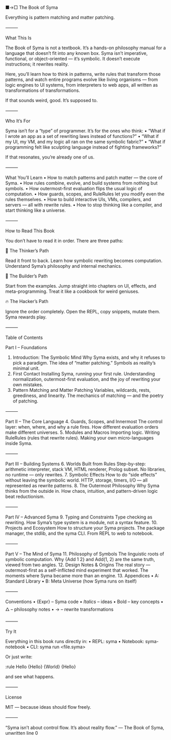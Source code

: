 ■→□ The Book of Syma

Everything is pattern matching and matter patching.

⸻

What This Is

The Book of Syma is not a textbook. It’s a hands-on philosophy manual for a language that doesn’t fit into any known box.
Syma isn’t imperative, functional, or object-oriented — it’s symbolic.
It doesn’t execute instructions; it rewrites reality.

Here, you’ll learn how to think in patterns, write rules that transform those patterns, and watch entire programs evolve like living organisms — from logic engines to UI systems, from interpreters to web apps, all written as transformations of transformations.

If that sounds weird, good. It’s supposed to.

⸻

Who It’s For

Syma isn’t for a “type” of programmer. It’s for the ones who think:
•	“What if I wrote an app as a set of rewriting laws instead of functions?”
•	“What if my UI, my VM, and my logic all ran on the same symbolic fabric?”
•	“What if programming felt like sculpting language instead of fighting frameworks?”

If that resonates, you’re already one of us.

⸻

What You’ll Learn
•	How to match patterns and patch matter — the core of Syma.
•	How rules combine, evolve, and build systems from nothing but symbols.
•	How outermost-first evaluation flips the usual logic of computation.
•	How guards, scopes, and RuleRules let you modify even the rules themselves.
•	How to build interactive UIs, VMs, compilers, and servers — all with rewrite rules.
•	How to stop thinking like a compiler, and start thinking like a universe.

⸻

How to Read This Book

You don’t have to read it in order.
There are three paths:

🧠 The Thinker’s Path

Read it front to back. Learn how symbolic rewriting becomes computation.
Understand Syma’s philosophy and internal mechanics.

🧩 The Builder’s Path

Start from the examples. Jump straight into chapters on UI, effects, and meta-programming.
Treat it like a cookbook for weird geniuses.

🔥 The Hacker’s Path

Ignore the order completely. Open the REPL, copy snippets, mutate them.
Syma rewards play.

⸻

Table of Contents

Part I – Foundations
1.	Introduction: The Symbolic Mind
Why Syma exists, and why it refuses to pick a paradigm.
The idea of “matter patching.”
Symbols as reality’s minimal unit.
2.	First Contact
Installing Syma, running your first rule.
Understanding normalization, outermost-first evaluation, and the joy of rewriting your own mistakes.
3.	Pattern Matching and Matter Patching
Variables, wildcards, rests, greediness, and linearity.
The mechanics of matching — and the poetry of patching.

⸻

Part II – The Core Language
4.	Guards, Scopes, and Innermost
The control layer: when, where, and why a rule fires.
How different evaluation orders make different universes.
5.	Modules and Macros
Importing logic.
Writing RuleRules (rules that rewrite rules).
Making your own micro-languages inside Syma.

⸻

Part III – Building Systems
6.	Worlds Built from Rules
Step-by-step: arithmetic interpreter, stack VM, HTML renderer, Prolog subset.
No libraries, no runtime — only rewrites.
7.	Symbolic Effects
How to do “side effects” without leaving the symbolic world.
HTTP, storage, timers, I/O — all represented as rewrite patterns.
8.	The Outermost Philosophy
Why Syma thinks from the outside in.
How chaos, intuition, and pattern-driven logic beat reductionism.

⸻

Part IV – Advanced Syma
9.	Typing and Constraints
Type checking as rewriting.
How Syma’s type system is a module, not a syntax feature.
10.	Projects and Ecosystem
How to structure your Syma projects.
The package manager, the stdlib, and the syma CLI.
From REPL to web to notebook.

⸻

Part V – The Mind of Syma
11.	Philosophy of Symbols
The linguistic roots of symbolic computation.
Why {Add 1 2} and Add(1, 2) are the same truth, viewed from two angles.
12.	Design Notes & Origins
The real story — outermost-first as a self-inflicted mind experiment that worked.
The moments where Syma became more than an engine.
13.	Appendices
•	A: Standard Library
•	B: Meta Universe (how Syma runs on itself)

⸻

Conventions
•	{Expr} – Syma code
•	*Italics* – ideas
•	Bold – key concepts
•	🜛 – philosophy notes
•	→ – rewrite transformations

⸻

Try It

Everything in this book runs directly in:
•	REPL: syma
•	Notebook: syma-notebook
•	CLI: syma run <file.syma>

Or just write:

:rule Hello {Hello} {World}
{Hello}

and see what happens.

⸻

License

MIT — because ideas should flow freely.

⸻

“Syma isn’t about control flow.
It’s about reality flow.”
— The Book of Syma, unwritten line 0
